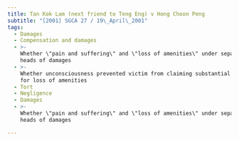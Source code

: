 ```yaml
---
title: Tan Kok Lam (next friend to Teng Eng) v Hong Choon Peng
subtitle: "[2001] SGCA 27 / 19\_April\_2001"
tags:
  - Damages
  - Compensation and damages
  - >-
    Whether \"pain and suffering\" and \"loss of amenities\" under separate
    heads of damages
  - >-
    Whether unconsciousness prevented victim from claiming substantial damages
    for loss of amenities
  - Tort
  - Negligence
  - Damages
  - >-
    Whether \"pain and suffering\" and \"loss of amenities\" under separate
    heads of damages

---
```


